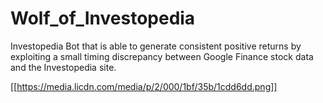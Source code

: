 # Wolf_of_Investopedia
Investopedia Bot that is able to generate consistent positive returns by exploiting a small timing discrepancy between Google Finance stock data and the Investopedia site.

[[https://media.licdn.com/media/p/2/000/1bf/35b/1cdd6dd.png]]
